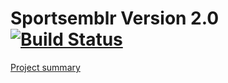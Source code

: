 # Sportsemblr Version 2.0 [![Build Status](https://travis-ci.org/lordendbear/Sportsemblr.2.svg?branch=master)](https://travis-ci.org/lordendbear/Sportsemblr.2)

[Project summary](https://docs.google.com/document/d/1K2_rQsSbkaQfpO1gciDXHp_hNcb1nrNzrDXIeYQ9k5U/edit?usp=sharing)

